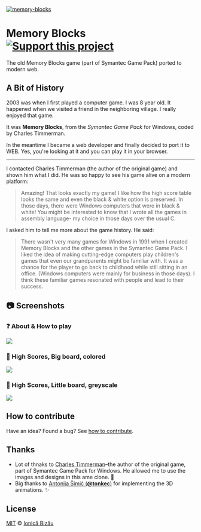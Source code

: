 [![memory-blocks](http://i.imgur.com/m6ToUa4.png)](https://ionicabizau.github.io/memory-blocks/)

# Memory Blocks [![Support this project][donate-now]][paypal-donations]

The old Memory Blocks game (part of Symantec Game Pack) ported to modern web.

## A Bit of History

2003 was when I first played a computer game. I was 8 year old.
It happened when we visited a friend in the neighboring village. I really enjoyed that game.

It was **Memory Blocks**, from the *Symantec Game Pack* for Windows, coded by Charles Timmerman.

In the meantime I became a web developer and finally decided to port it to WEB. Yes, you're looking at it and you can play it in your browser.

----

I contacted Charles Timmerman (the author of the original game) and shown him what I did. He was so happy to see his game alive on a modern platform:

> Amazing! That looks exactly my game!
> I like how the high score table looks the same and even the black & white option is preserved. In those days, there were Windows computers that were in black & white! You might be interested to know that I wrote all the games in assembly language- my choice in those days over the usual C.

I asked him to tell me more about the game history. He said:

> There wasn't very many games for Windows in 1991 when I
> created Memory Blocks and the other games in the
> Symantec Game Pack. I liked the idea of making
> cutting-edge computers play children's games that even
> our grandparents might be familiar with. It was a chance
> for the player to go back to childhood while still sitting
> in an office. (Windows computers were mainly for business
> in those days). I think these familiar games resonated
> with people and lead to their success.

## :camera: Screenshots
### :question: About & How to play

[![](http://i.imgur.com/bRkFKJH.png)](https://ionicabizau.github.io/memory-blocks/)

### :camel: High Scores, Big board, colored

[![](http://i.imgur.com/JVEhOGA.png)](https://ionicabizau.github.io/memory-blocks/)

### :camel: High Scores, Little board, greyscale

[![](http://i.imgur.com/XtZct1R.png)](https://ionicabizau.github.io/memory-blocks/)

## How to contribute
Have an idea? Found a bug? See [how to contribute][contributing].

## Thanks

 - Lot of thnaks to [Charles Timmerman](http://funster.com/)–the
    author of the original game, part of Symantec Game Pack for
    Windows. He allowed me to use the images and designs in this
    ame clone. :cake:
 - Big thanks to [Antonija Šimić (**@tonkec**)](https://github.com/tonkec) for implementing the 3D animations. :sparkles:

## License

[MIT][license] © [Ionică Bizău][website]

[paypal-donations]: https://www.paypal.com/cgi-bin/webscr?cmd=_s-xclick&hosted_button_id=RVXDDLKKLQRJW
[donate-now]: http://i.imgur.com/6cMbHOC.png

[license]: http://showalicense.com/?fullname=Ionic%C4%83%20Biz%C4%83u%20%3Cbizauionica%40gmail.com%3E%20(http%3A%2F%2Fionicabizau.net)&year=2015#license-mit
[website]: http://ionicabizau.net
[contributing]: /CONTRIBUTING.md
[docs]: /DOCUMENTATION.md
